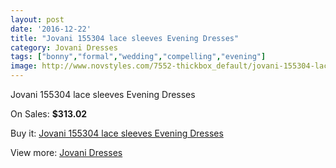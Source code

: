 ```yaml
---
layout: post
date: '2016-12-22'
title: "Jovani 155304 lace sleeves Evening Dresses"
category: Jovani Dresses
tags: ["bonny","formal","wedding","compelling","evening"]
image: http://www.novstyles.com/7552-thickbox_default/jovani-155304-lace-sleeves-evening-dresses.jpg
---
```

Jovani 155304 lace sleeves Evening Dresses

On Sales: **$313.02**
<a href="https://www.novstyles.com/en/jovani-dresses/5195-jovani-155304-lace-sleeves-evening-dresses.html"><amp-img layout="responsive" width="600" height="600" src="//www.novstyles.com/7552-thickbox_default/jovani-155304-lace-sleeves-evening-dresses.jpg" alt="Jovani 155304 lace sleeves Evening Dresses 0" /></a>

Buy it: [Jovani 155304 lace sleeves Evening Dresses](https://www.novstyles.com/en/jovani-dresses/5195-jovani-155304-lace-sleeves-evening-dresses.html "Jovani 155304 lace sleeves Evening Dresses")

View more: [Jovani Dresses](https://www.novstyles.com/en/34-jovani-dresses "Jovani Dresses")